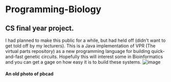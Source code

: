 # Programming-Biology

## CS final year project.

I had planned to make this public for a while, but had held off (didn't want to get told off by my lecturers).
This is a Java implementation of VPR (The virtual parts repository) as a new programming language for building quick-and-fast genetic circuits.
Hopefully this will interest some in Bioinformatics and you can get a gage on how easy it is to build these systems.
![image](https://user-images.githubusercontent.com/6990718/185516793-fa1c5cd2-52d0-4c5b-8491-acd0717394bd.png)
#### An old photo of pbcad
